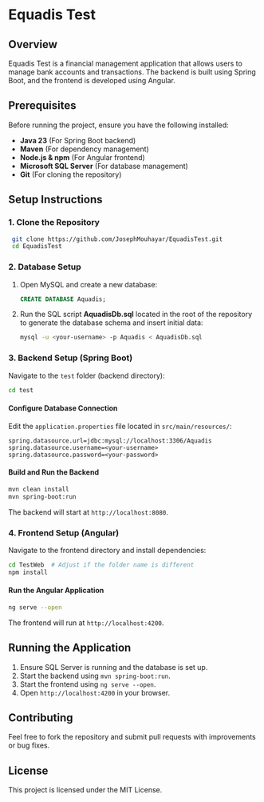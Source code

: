 # Equadis Test

## Overview
Equadis Test is a financial management application that allows users to manage bank accounts and transactions. The backend is built using Spring Boot, and the frontend is developed using Angular.

## Prerequisites
Before running the project, ensure you have the following installed:

- **Java 23** (For Spring Boot backend)
- **Maven** (For dependency management)
- **Node.js & npm** (For Angular frontend)
- **Microsoft SQL Server** (For database management)
- **Git** (For cloning the repository)

## Setup Instructions

### 1. Clone the Repository
```sh
 git clone https://github.com/JosephMouhayar/EquadisTest.git
 cd EquadisTest
```

### 2. Database Setup
1. Open MySQL and create a new database:
   ```sql
   CREATE DATABASE Aquadis;
   ```
2. Run the SQL script **AquadisDb.sql** located in the root of the repository to generate the database schema and insert initial data:
   ```sh
   mysql -u <your-username> -p Aquadis < AquadisDb.sql
   ```

### 3. Backend Setup (Spring Boot)
Navigate to the `test` folder (backend directory):
```sh
cd test
```

#### Configure Database Connection
Edit the `application.properties` file located in `src/main/resources/`:
```properties
spring.datasource.url=jdbc:mysql://localhost:3306/Aquadis
spring.datasource.username=<your-username>
spring.datasource.password=<your-password>
```

#### Build and Run the Backend
```sh
mvn clean install
mvn spring-boot:run
```
The backend will start at `http://localhost:8080`.

### 4. Frontend Setup (Angular)
Navigate to the frontend directory and install dependencies:
```sh
cd TestWeb  # Adjust if the folder name is different
npm install
```

#### Run the Angular Application
```sh
ng serve --open
```
The frontend will run at `http://localhost:4200`.

## Running the Application
1. Ensure SQL Server is running and the database is set up.
2. Start the backend using `mvn spring-boot:run`.
3. Start the frontend using `ng serve --open`.
4. Open `http://localhost:4200` in your browser.

## Contributing
Feel free to fork the repository and submit pull requests with improvements or bug fixes.

## License
This project is licensed under the MIT License.

